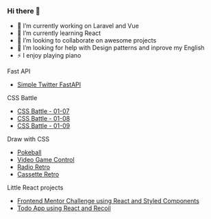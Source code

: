 ### Hi there 👋

- 🔭 I’m currently working on Laravel and Vue
- 🌱 I’m currently learning React
- 👯 I’m looking to collaborate on awesome projects
- 🤔 I’m looking for help with Design patterns and inprove my English
- ⚡ I enjoy playing piano

Fast API
- [Simple Twitter FastAPI](https://fi2n7h.deta.dev/docs)


CSS Battle
- [CSS Battle - 01-07](https://darwinsalinas.github.io/B01_07/)
- [CSS Battle - 01-08](https://darwinsalinas.github.io/B01_08/)
- [CSS Battle - 01-09](https://darwinsalinas.github.io/B1_T9/index)

Draw with CSS
- [Pokeball](https://darwinsalinas.github.io/pokebola-con-css/)
- [Video Game Control](https://darwinsalinas.github.io/game-control-css/)
- [Radio Retro](https://darwinsalinas.github.io/radio-retro-css/index.html)
- [Cassette Retro](https://darwinsalinas.github.io/cassette-retro-css/index.html)


Little React projects
- [Frontend Mentor Challenge using React and Styled Components](https://data-storage.now.sh/)
- [Todo App using React and Recoil](https://todo-app-recoil.dsalinas.vercel.app/)
